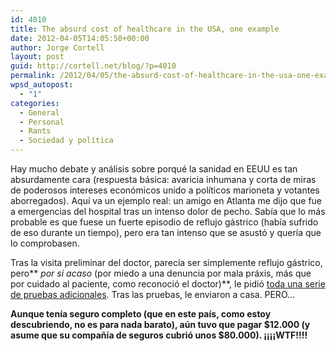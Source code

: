```yaml
---
id: 4010
title: The absurd cost of healthcare in the USA, one example
date: 2012-04-05T14:05:50+00:00
author: Jorge Cortell
layout: post
guid: http://cortell.net/blog/?p=4010
permalink: /2012/04/05/the-absurd-cost-of-healthcare-in-the-usa-one-example/
wpsd_autopost:
  - "1"
categories:
  - General
  - Personal
  - Rants
  - Sociedad y polí­tica
---
```

Hay mucho debate y análisis sobre porqué la sanidad en EEUU es tan absurdamente cara (respuesta básica: avaricia inhumana y corta de miras de poderosos intereses económicos unido a políticos marioneta y votantes aborregados). Aquí va un ejemplo real: un amigo en Atlanta me dijo que fue a emergencias del hospital tras un intenso dolor de pecho. Sabía que lo más probable es que fuese un fuerte episodio de reflujo gástrico (había sufrido de eso durante un tiempo), pero era tan intenso que se asustó y quería que lo comprobasen.

Tras la visita preliminar del doctor, parecía ser simplemente reflujo gástrico, pero** _por si acaso_ (por miedo a una denuncia por mala práxis, más que por cuidado al paciente, como reconoció el doctor)**, le pidió <a title="http://choosingwisely.org/" href="http://choosingwisely.org/" target="_blank">toda una serie de pruebas adicionales</a>. Tras las pruebas, le enviaron a casa. PERO...

**Aunque tenía seguro completo (que en este país, como estoy descubriendo, no es para nada barato), aún tuvo que pagar $12.000 (y asume que su compañía de seguros cubrió unos $80.000). ¡¡¡¡WTF!!!!**